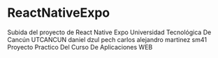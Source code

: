 # ReactNativeExpo
Subida del proyecto de React Native Expo Universidad Tecnológica De Cancún UTCANCUN daniel dzul pech carlos alejandro martinez sm41
Proyecto Practico Del Curso De Aplicaciones WEB
